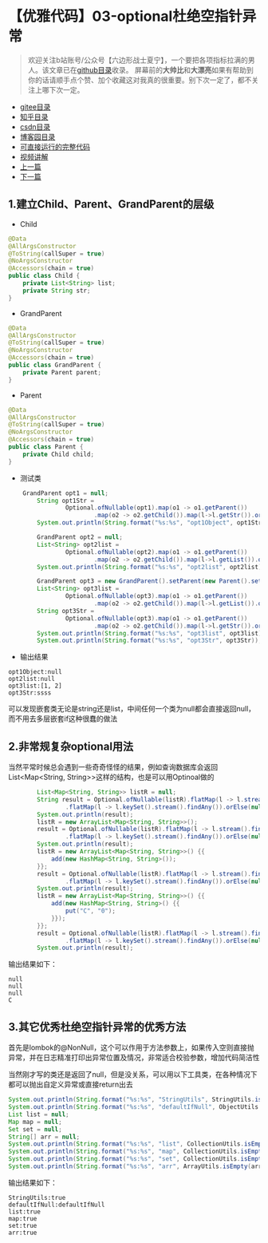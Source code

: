 # 【优雅代码】03-optional杜绝空指针异常
> 欢迎关注b站账号/公众号【六边形战士夏宁】，一个要把各项指标拉满的男人。该文章已在[github目录](https://github.com/edanlx/SealBook)收录。
屏幕前的**大帅比**和**大漂亮**如果有帮助到你的话请顺手点个赞、加个收藏这对我真的很重要。别下次一定了，都不关注上哪下次一定。
* [gitee目录](https://gitee.com/seal_li/SealBook)
* [知乎目录](https://zhuanlan.zhihu.com/p/338222208)
* [csdn目录](https://blog.csdn.net/seal_li/article/details/111415366)
* [博客园目录](https://www.cnblogs.com/sealLee/articles/14748368.html)
* [可直接运行的完整代码](https://github.com/edanlx/TechingCode/tree/master/demoGrace/src/main/java/com/example/demo/lesson/grace/optional)  
* [视频讲解](https://www.bilibili.com/video/BV1oy4y1r7r1/)   
* [上一篇](./02method.md)
* [下一篇](./04thread.md)

## 1.建立Child、Parent、GrandParent的层级

* Child

```java
@Data
@AllArgsConstructor
@ToString(callSuper = true)
@NoArgsConstructor
@Accessors(chain = true)
public class Child {
    private List<String> list;
    private String str;
}
```

* GrandParent
```java
@Data
@AllArgsConstructor
@ToString(callSuper = true)
@NoArgsConstructor
@Accessors(chain = true)
public class GrandParent {
    private Parent parent;
}
```

* Parent
```java
@Data
@AllArgsConstructor
@ToString(callSuper = true)
@NoArgsConstructor
@Accessors(chain = true)
public class Parent {
    private Child child;
}

```
* 测试类
```java
	GrandParent opt1 = null;
        String opt1Str =
                Optional.ofNullable(opt1).map(o1 -> o1.getParent())
                        .map(o2 -> o2.getChild()).map(l->l.getStr()).orElse(null);
        System.out.println(String.format("%s:%s", "opt1Object", opt1Str));

        GrandParent opt2 = null;
        List<String> opt2list =
                Optional.ofNullable(opt2).map(o1 -> o1.getParent())
                        .map(o2 -> o2.getChild()).map(l->l.getList()).orElse(null);
        System.out.println(String.format("%s:%s", "opt2list", opt2list));

        GrandParent opt3 = new GrandParent().setParent(new Parent().setChild(new Child().setStr("ssss").setList(Stream.of("1", "2").collect(Collectors.toList()))));
        List<String> opt3list =
                Optional.ofNullable(opt3).map(o1 -> o1.getParent())
                        .map(o2 -> o2.getChild()).map(l->l.getList()).orElse(null);
        String opt3Str =
                Optional.ofNullable(opt3).map(o1 -> o1.getParent())
                        .map(o2 -> o2.getChild()).map(l->l.getStr()).orElse(null);
        System.out.println(String.format("%s:%s", "opt3list", opt3list));
        System.out.println(String.format("%s:%s", "opt3Str", opt3Str));
```

* 输出结果
```
opt1Object:null
opt2list:null
opt3list:[1, 2]
opt3Str:ssss
```
可以发现嵌套类无论是string还是list，中间任何一个类为null都会直接返回null，而不用去多层嵌套if这种很蠢的做法

## 2.非常规复杂optional用法
当然平常时候总会遇到一些奇奇怪怪的结果，例如查询数据库会返回List<Map<String, String>>这样的结构，也是可以用Optinoal做的
```java
        List<Map<String, String>> listR = null;
        String result = Optional.ofNullable(listR).flatMap(l -> l.stream().findAny())
                .flatMap(l -> l.keySet().stream().findAny()).orElse(null);
        System.out.println(result);
        listR = new ArrayList<Map<String, String>>();
        result = Optional.ofNullable(listR).flatMap(l -> l.stream().findAny())
                .flatMap(l -> l.keySet().stream().findAny()).orElse(null);
        System.out.println(result);
        listR = new ArrayList<Map<String, String>>() {{
            add(new HashMap<String, String>());
        }};
        result = Optional.ofNullable(listR).flatMap(l -> l.stream().findAny())
                .flatMap(l -> l.keySet().stream().findAny()).orElse(null);
        System.out.println(result);
        listR = new ArrayList<Map<String, String>>() {{
            add(new HashMap<String, String>() {{
                put("C", "0");
            }});
        }};
        result = Optional.ofNullable(listR).flatMap(l -> l.stream().findAny())
                .flatMap(l -> l.keySet().stream().findAny()).orElse(null);
        System.out.println(result);
```
输出结果如下：
```
null
null
null
C
```
## 3.其它优秀杜绝空指针异常的优秀方法
首先是lombok的@NonNull，这个可以作用于方法参数上，如果传入空则直接抛异常，并在日志精准打印出异常位置及情况，非常适合校验参数，增加代码简洁性

当然刚才写的类还是返回了null，但是没关系，可以用以下工具类，在各种情况下都可以抛出自定义异常或直接return出去
```java
System.out.println(String.format("%s:%s", "StringUtils", StringUtils.isBlank(null)));
System.out.println(String.format("%s:%s", "defaultIfNull", ObjectUtils.defaultIfNull(null, "defaultIfNull")));
List list = null;
Map map = null;
Set set = null;
String[] arr = null;
System.out.println(String.format("%s:%s", "list", CollectionUtils.isEmpty(list)));
System.out.println(String.format("%s:%s", "map", CollectionUtils.isEmpty(map)));
System.out.println(String.format("%s:%s", "set", CollectionUtils.isEmpty(set)));
System.out.println(String.format("%s:%s", "arr", ArrayUtils.isEmpty(arr)));
```

输出结果如下：
```
StringUtils:true
defaultIfNull:defaultIfNull
list:true
map:true
set:true
arr:true
```